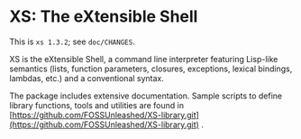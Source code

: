 XS: The eXtensible Shell
========================

This is `xs 1.3.2`; see `doc/CHANGES`.

XS is the eXtensible Shell, a command line interpreter featuring
Lisp-like semantics (lists, function parameters, closures, exceptions,
lexical bindings, lambdas, etc.) and a conventional syntax.

The package includes extensive documentation. Sample scripts to define
library functions, tools and utilities are found in
[https://github.com/FOSSUnleashed/XS-library.git](https://github.com/FOSSUnleashed/XS-library.git)  .
